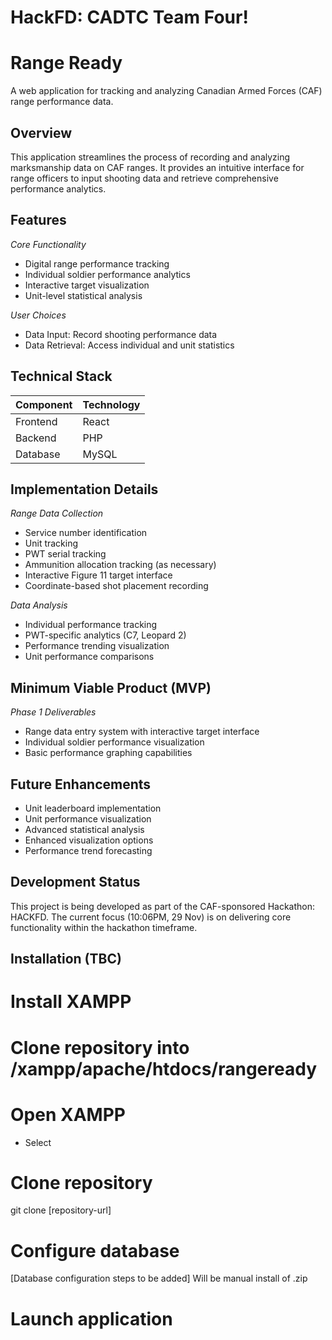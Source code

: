 # HackFD: CADTC Team Four!

# Range Ready

A web application for tracking and analyzing Canadian Armed Forces (CAF) range performance data.

## Overview

This application streamlines the process of recording and analyzing marksmanship data on CAF ranges. It provides an intuitive interface for range officers to input shooting data and retrieve comprehensive performance analytics.

## Features

*Core Functionality*
- Digital range performance tracking
- Individual soldier performance analytics
- Interactive target visualization
- Unit-level statistical analysis

*User Choices*
- Data Input: Record shooting performance data
- Data Retrieval: Access individual and unit statistics

## Technical Stack

| Component | Technology |
|-----------|------------|
| Frontend  | React      |
| Backend   | PHP        |
| Database  | MySQL      |

## Implementation Details

*Range Data Collection*
- Service number identification
- Unit tracking
- PWT serial tracking
- Ammunition allocation tracking (as necessary)
- Interactive Figure 11 target interface
- Coordinate-based shot placement recording

*Data Analysis*
- Individual performance tracking
- PWT-specific analytics (C7, Leopard 2) 
- Performance trending visualization
- Unit performance comparisons

## Minimum Viable Product (MVP)

*Phase 1 Deliverables*
- Range data entry system with interactive target interface
- Individual soldier performance visualization
- Basic performance graphing capabilities

## Future Enhancements

- Unit leaderboard implementation
- Unit performance visualization
- Advanced statistical analysis
- Enhanced visualization options
- Performance trend forecasting

## Development Status

This project is being developed as part of the CAF-sponsored Hackathon: HACKFD. The current focus (10:06PM, 29 Nov) is on delivering core functionality within the hackathon timeframe. 

## Installation (TBC)

# Install XAMPP
# Clone repository into /xampp/apache/htdocs/rangeready
# Open XAMPP
- Select 
# Clone repository
git clone [repository-url]

# Configure database
[Database configuration steps to be added] Will be manual install of .zip

# Launch application